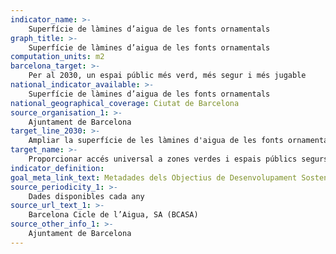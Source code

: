 ```yaml
---
indicator_name: >-
    Superfície de làmines d’aigua de les fonts ornamentals
graph_title: >-
    Superfície de làmines d’aigua de les fonts ornamentals
computation_units: m2
barcelona_target: >-
    Per al 2030, un espai públic més verd, més segur i més jugable
national_indicator_available: >-
    Superfície de làmines d’aigua de les fonts ornamentals
national_geographical_coverage: Ciutat de Barcelona 
source_organisation_1: >-
    Ajuntament de Barcelona
target_line_2030: >-
    Ampliar la superfície de les làmines d'aigua de les fonts ornamentals fins almenys 111.070 m2
target_name: >-
    Proporcionar accés universal a zones verdes i espais públics segurs, inclusius i accessibles, en particular per a les dones i els infants, les persones grans i les persones amb discapacitat
indicator_definition:
goal_meta_link_text: Metadades dels Objectius de Desenvolupament Sostenible de les Nacions Unides (pdf 894kB)
source_periodicity_1: >-
    Dades disponibles cada any
source_url_text_1: >-
    Barcelona Cicle de l’Aigua, SA (BCASA)
source_other_info_1: >-
    Ajuntament de Barcelona
---
```

